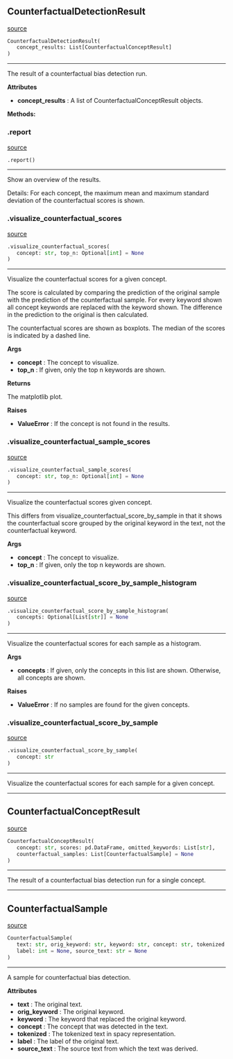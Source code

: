 #


## CounterfactualDetectionResult
[source](https://github.com/biaslyze-dev/biaslyze/blob/main/biaslyze/results/counterfactual_detection_results.py/#L63)
```python 
CounterfactualDetectionResult(
   concept_results: List[CounterfactualConceptResult]
)
```


---
The result of a counterfactual bias detection run.


**Attributes**

* **concept_results**  : A list of CounterfactualConceptResult objects.



**Methods:**


### .report
[source](https://github.com/biaslyze-dev/biaslyze/blob/main/biaslyze/results/counterfactual_detection_results.py/#L109)
```python
.report()
```

---
Show an overview of the results.

Details:
For each concept, the maximum mean and maximum standard deviation of the counterfactual scores is shown.

### .visualize_counterfactual_scores
[source](https://github.com/biaslyze-dev/biaslyze/blob/main/biaslyze/results/counterfactual_detection_results.py/#L120)
```python
.visualize_counterfactual_scores(
   concept: str, top_n: Optional[int] = None
)
```

---
Visualize the counterfactual scores for a given concept.

The score is calculated by comparing the prediction of the original sample with the prediction of the counterfactual sample.
For every keyword shown all concept keywords are replaced with the keyword shown. The difference in the prediction to the original is then calculated.

The counterfactual scores are shown as boxplots. The median of the scores is indicated by a dashed line.


**Args**

* **concept**  : The concept to visualize.
* **top_n**  : If given, only the top n keywords are shown.


**Returns**

The matplotlib plot.


**Raises**

* **ValueError**  : If the concept is not found in the results.


### .visualize_counterfactual_sample_scores
[source](https://github.com/biaslyze-dev/biaslyze/blob/main/biaslyze/results/counterfactual_detection_results.py/#L151)
```python
.visualize_counterfactual_sample_scores(
   concept: str, top_n: Optional[int] = None
)
```

---
Visualize the counterfactual scores given concept.

This differs from visualize_counterfactual_score_by_sample in that it shows the counterfactual
score grouped by the original keyword in the text, not the counterfactual keyword.


**Args**

* **concept**  : The concept to visualize.
* **top_n**  : If given, only the top n keywords are shown.


### .visualize_counterfactual_score_by_sample_histogram
[source](https://github.com/biaslyze-dev/biaslyze/blob/main/biaslyze/results/counterfactual_detection_results.py/#L193)
```python
.visualize_counterfactual_score_by_sample_histogram(
   concepts: Optional[List[str]] = None
)
```

---
Visualize the counterfactual scores for each sample as a histogram.


**Args**

* **concepts**  : If given, only the concepts in this list are shown. Otherwise, all concepts are shown.


**Raises**

* **ValueError**  : If no samples are found for the given concepts.


### .visualize_counterfactual_score_by_sample
[source](https://github.com/biaslyze-dev/biaslyze/blob/main/biaslyze/results/counterfactual_detection_results.py/#L240)
```python
.visualize_counterfactual_score_by_sample(
   concept: str
)
```

---
Visualize the counterfactual scores for each sample for a given concept.

----


## CounterfactualConceptResult
[source](https://github.com/biaslyze-dev/biaslyze/blob/main/biaslyze/results/counterfactual_detection_results.py/#L47)
```python 
CounterfactualConceptResult(
   concept: str, scores: pd.DataFrame, omitted_keywords: List[str],
   counterfactual_samples: List[CounterfactualSample] = None
)
```


---
The result of a counterfactual bias detection run for a single concept.

----


## CounterfactualSample
[source](https://github.com/biaslyze-dev/biaslyze/blob/main/biaslyze/results/counterfactual_detection_results.py/#L12)
```python 
CounterfactualSample(
   text: str, orig_keyword: str, keyword: str, concept: str, tokenized: List[str],
   label: int = None, source_text: str = None
)
```


---
A sample for counterfactual bias detection.


**Attributes**

* **text**  : The original text.
* **orig_keyword**  : The original keyword.
* **keyword**  : The keyword that replaced the original keyword.
* **concept**  : The concept that was detected in the text.
* **tokenized**  : The tokenized text in spacy representation.
* **label**  : The label of the original text.
* **source_text**  : The source text from which the text was derived.

